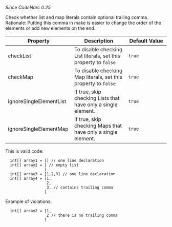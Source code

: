 *Since CodeNarc 0.25*

Check whether list and map literals contain optional trailing comma.
Rationale: Putting this comma in make is easier to change the order of
the elements or add new elements on the end.

<table>
<colgroup>
<col style="width: 40%" />
<col style="width: 33%" />
<col style="width: 25%" />
</colgroup>
<thead>
<tr class="header">
<th>Property</th>
<th>Description</th>
<th>Default Value</th>
</tr>
</thead>
<tbody>
<tr class="odd">
<td>checkList</td>
<td>To disable checking List literals, set this property to <code>false</code></td>
<td><code>true</code></td>
</tr>
<tr class="even">
<td>checkMap</td>
<td>To disable checking Map literals, set this property to <code>false</code></td>
<td><code>true</code></td>
</tr>
<tr class="odd">
<td>ignoreSingleElementList</td>
<td>If true, skip checking Lists that have only a single element.</td>
<td><code>true</code></td>
</tr>
<tr class="even">
<td>ignoreSingleElementMap</td>
<td>If true, skip checking Maps that have only a single element.</td>
<td><code>true</code></td>
</tr>
</tbody>
</table>

This is valid code:

      int[] array1 = [] // one line declaration
      int[] array2 = [ // empty list
                     ]
      int[] array3 = [1,2,3] // one line declaration
      int[] array4 = [1,
                      2,
                      3, // contains trailing comma
                     ]

Example of violations:

      int[] array2 = [1,
                      2 // there is no trailing comma
                     ]
